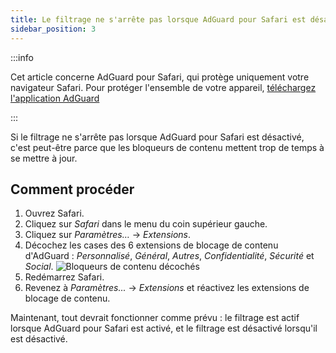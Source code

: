 ```yaml
---
title: Le filtrage ne s'arrête pas lorsque AdGuard pour Safari est désactivé
sidebar_position: 3
---
```


:::info

Cet article concerne AdGuard pour Safari, qui protège uniquement votre navigateur Safari. Pour protéger l'ensemble de votre appareil, [téléchargez l'application AdGuard](https://agrd.io/download-kb-adblock)

:::

Si le filtrage ne s'arrête pas lorsque AdGuard pour Safari est désactivé, c'est peut-être parce que les bloqueurs de contenu mettent trop de temps à se mettre à jour.

## Comment procéder

1. Ouvrez Safari.
2. Cliquez sur _Safari_ dans le menu du coin supérieur gauche.
3. Cliquez sur _Paramètres…_ → _Extensions_.
4. Décochez les cases des 6 extensions de blocage de contenu d'AdGuard : _Personnalisé_, _Général_, _Autres_, _Confidentialité_, _Sécurité_ et _Social_.
   ![Bloqueurs de contenu décochés](https://cdn.adtidy.org/content/Kb/ad_blocker/safari/adg-safari-unchecked-cbs.png)
5. Redémarrez Safari.
6. Revenez à _Paramètres..._ → _Extensions_ et réactivez les extensions de blocage de contenu.

Maintenant, tout devrait fonctionner comme prévu : le filtrage est actif lorsque AdGuard pour Safari est activé, et le filtrage est désactivé lorsqu'il est désactivé.
